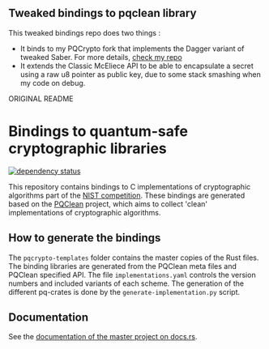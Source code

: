 ## Tweaked bindings to pqclean library

This tweaked bindings repo does two things : 
- It binds to my PQCrypto fork that implements the Dagger variant of tweaked Saber. For more details, [check my repo](https://github.com/capito27/PQClean)
- It extends the Classic McEliece API to be able to encapsulate a secret using a raw u8 pointer as public key, due to some stack smashing when my code on debug.

ORIGINAL README

# Bindings to quantum-safe cryptographic libraries

[![dependency status](https://deps.rs/repo/github/rustpq/pqcrypto/status.svg)](https://deps.rs/repo/github/rustpq/pqcrypto)

This repository contains bindings to C implementations of cryptographic algorithms part of the [NIST competition][nist].
These bindings are generated based on the [PQClean][pqclean] project, which aims to collect 'clean' implementations of cryptographic algorithms.

## How to generate the bindings

The `pqcrypto-templates` folder contains the master copies of the Rust files.
The binding libraries are generated from the PQClean meta files and PQClean specified API.
The file `implementations.yaml` controls the version numbers and included variants of each scheme.
The generation of the different pq-crates is done by the `generate-implementation.py` script.

## Documentation

See the [documentation of the master project on docs.rs][docsrs].

[nist]: https://nist.gov/pqcrypto
[pqclean]: https://github.com/pqclean/pqclean/
[docsrs]: https://docs.rs/pqcrypto/
